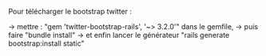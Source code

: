 Pour télécharger le bootstrap twitter :

-> mettre : "gem 'twitter-bootstrap-rails', '~> 3.2.0'" dans le gemfile,
-> puis faire "bundle install"
-> et enfin lancer le générateur "rails generate bootstrap:install static"